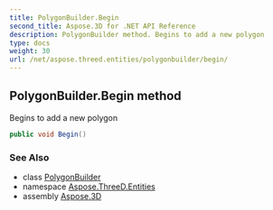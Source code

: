 ```yaml
---
title: PolygonBuilder.Begin
second_title: Aspose.3D for .NET API Reference
description: PolygonBuilder method. Begins to add a new polygon
type: docs
weight: 30
url: /net/aspose.threed.entities/polygonbuilder/begin/
---
```

## PolygonBuilder.Begin method

Begins to add a new polygon

```csharp
public void Begin()
```

### See Also

* class [PolygonBuilder](../)
* namespace [Aspose.ThreeD.Entities](../../polygonbuilder/)
* assembly [Aspose.3D](../../../)


